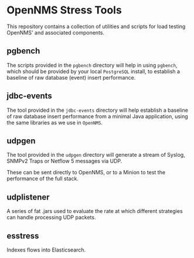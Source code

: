 # OpenNMS Stress Tools

This repository contains a collection of utilities and scripts for load testing OpenNMS' and associated components.

## pgbench

The scripts provided in the `pgbench` directory will help in using `pgbench`, which should be provided by your local `PostgreSQL` install, to establish a baseline of raw database (event) insert performance.

## jdbc-events

The tool provided in the `jdbc-events` directory will help establish a baseline of raw database insert performance from a minimal Java application, using the same libraries as we use in `OpenNMS`.

## udpgen

The tool provided in the `udpgen` directory will generate a stream of Syslog, SNMPv2 Traps or Netflow 5 messages via UDP.

These can be sent directly to OpenNMS, or to a Minion to test the performance of the full stack.

## udplistener

A series of fat .jars used to evaluate the rate at which different strategies can handle processing UDP packets.

## esstress

Indexes flows into Elasticsearch.

